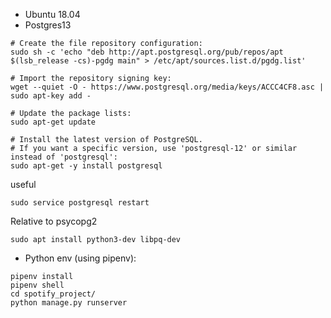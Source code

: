 - Ubuntu 18.04
- Postgres13

```
# Create the file repository configuration:
sudo sh -c 'echo "deb http://apt.postgresql.org/pub/repos/apt $(lsb_release -cs)-pgdg main" > /etc/apt/sources.list.d/pgdg.list'

# Import the repository signing key:
wget --quiet -O - https://www.postgresql.org/media/keys/ACCC4CF8.asc | sudo apt-key add -

# Update the package lists:
sudo apt-get update

# Install the latest version of PostgreSQL.
# If you want a specific version, use 'postgresql-12' or similar instead of 'postgresql':
sudo apt-get -y install postgresql
```

useful
```
sudo service postgresql restart
```

Relative to psycopg2
```
sudo apt install python3-dev libpq-dev
```

- Python env (using pipenv):
```
pipenv install
pipenv shell
cd spotify_project/
python manage.py runserver
```